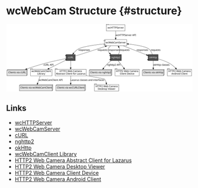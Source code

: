wcWebCam Structure  {#structure}
==================

<div class="svg_image">

![](structure.svg)

</div>

Links 
-----

* [wcHTTPServer](https://github.com/iLya2IK/wchttpserver)
* [wcWebCamServer](https://github.com/iLya2IK/wcwebcamserver)
* [cURL](https://github.com/curl/curl)
* [nghttp2](https://github.com/nghttp2/nghttp2)
* [okHttp](https://square.github.io/okhttp/)
* [wcWebCamClient Library](https://github.com/iLya2IK/wcwebcamclient_lib)
* [HTTP2 Web Camera Abstract Client for Lazarus](https://github.com/iLya2IK/wccurlclient)
* [HTTP2 Web Camera Desktop Viewer](https://github.com/iLya2IK/webcamclientviewer)
* [HTTP2 Web Camera Client Device](https://github.com/iLya2IK/webcamdevice)
* [HTTP2 Web Camera Android Client](https://github.com/iLya2IK/wcwebcameracontrol)
